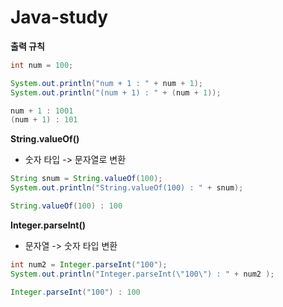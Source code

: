 # Java-study

**출력 규칙**
```java
int num = 100;

System.out.println("num + 1 : " + num + 1); 
System.out.println("(num + 1) : " + (num + 1));
```
```java
num + 1 : 1001
(num + 1) : 101
```

**String.valueOf()**
- 숫자 타입 -> 문자열로 변환
```java
String snum = String.valueOf(100);
System.out.println("String.valueOf(100) : " + snum);
```
```java
String.valueOf(100) : 100
```

**Integer.parseInt()**
- 문자열 -> 숫자 타입 변환
```java
int num2 = Integer.parseInt("100");
System.out.println("Integer.parseInt(\"100\") : " + num2 );
```	
```java
Integer.parseInt("100") : 100
```

